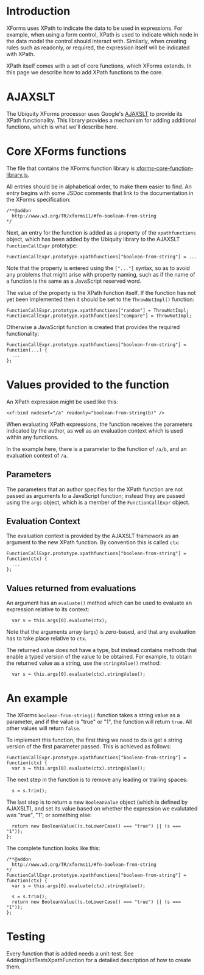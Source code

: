 # Introduction #

XForms uses XPath to indicate the data to be used in expressions. For example, when using a form control, XPath is used to indicate which node in the data model the control should interact with. Similarly, when creating rules such as readonly, or required, the expression itself will be indicated with XPath.

XPath itself comes with a set of core functions, which XForms extends. In this page we describe how to add XPath functions to the core.

# AJAXSLT #

The Ubiquity XForms processor uses Google's [AJAXSLT](http://code.google.com/p/ajaxslt/) to provide its XPath functionality. This library provides a mechanism for adding additional functions, which is what we'll describe here.

# Core XForms functions #

The file that contains the XForms function library is [xforms-core-function-library.js](http://code.google.com/p/ubiquity-xforms/source/browse/branches/0.3/lib/xforms/xforms-core-function-library.js).

All entries should be in alphabetical order, to make them easier to find. An entry begins with some JSDoc comments that link to the documentation in the XForms specification:
```
/**@addon
  http://www.w3.org/TR/xforms11/#fn-boolean-from-string
*/
```
Next, an entry for the function is added as a property of the `xpathfunctions` object, which has been added by the Ubiquity library to the AJAXSLT `FunctionCallExpr` prototype:
```
FunctionCallExpr.prototype.xpathfunctions["boolean-from-string"] = ...
```
Note that the property is entered using the `["..."]` syntax, so as to avoid any problems that might arise with property naming, such as if the name of a function is the same as a JavaScript reserved word.

The value of the property is the XPath function itself. If the function has not yet been implemented then it should be set to the `ThrowNotImpl()` function:
```
FunctionCallExpr.prototype.xpathfunctions["random"] = ThrowNotImpl;
FunctionCallExpr.prototype.xpathfunctions["compare"] = ThrowNotImpl;
```
Otherwise a JavaScript function is created that provides the required functionality:
```
FunctionCallExpr.prototype.xpathfunctions["boolean-from-string"] = function(...) {
  ...
};
```

# Values provided to the function #

An XPath expression might be used like this:
```
<xf:bind nodeset="/a" readonly="boolean-from-string(b)" />
```
When evaluating XPath expressions, the function receives the parameters indicated by the author, as well as an evaluation context which is used within any functions.

In the example here, there is a parameter to the function of `/a/b`, and an evaluation context of `/a`.

## Parameters ##

The parameters that an author specifies for the XPath function are not passed as arguments to a JavaScript function; instead they are passed using the `args` object, which is a member of the `FunctionCallExpr` object.

## Evaluation Context ##
The evaluation context is provided by the AJAXSLT framework as an argument to the new XPath function. By convention this is called `ctx`:
```
FunctionCallExpr.prototype.xpathfunctions["boolean-from-string"] = function(ctx) {
  ...
};
```

## Values returned from evaluations ##

An argument has an `evaluate()` method which can be used to evaluate an expression relative to its context:
```
  var v = this.args[0].evaluate(ctx);
```
Note that the arguments array (`args`) is zero-based, and that any evaluation has to take place relative to `ctx`.

The returned value does not have a type, but instead contains methods that enable a typed version of the value to be obtained. For example, to obtain the returned value as a string, use the `stringValue()` method:
```
  var s = this.args[0].evaluate(ctx).stringValue();
```

# An example #

The XForms `boolean-from-string()` function takes a string value as a parameter, and if the value is "true" or "1", the function will return `true`. All other values will return `false`.

To implement this function, the first thing we need to do is get a string version of the first parameter passed. This is achieved as follows:
```
FunctionCallExpr.prototype.xpathfunctions["boolean-from-string"] = function(ctx) {
  var s = this.args[0].evaluate(ctx).stringValue();
```

The next step in the function is to remove any leading or trailing spaces:
```
  s = s.trim();
```
The last step is to return a new `BooleanValue` object (which is defined by AJAXSLT), and set its value based on whether the expression we evalutated was "true", "1", or something else:
```
  return new BooleanValue((s.toLowerCase() === "true") || (s === "1"));
};
```
The complete function looks like this:
```
/**@addon
  http://www.w3.org/TR/xforms11/#fn-boolean-from-string
*/
FunctionCallExpr.prototype.xpathfunctions["boolean-from-string"] = function(ctx) {
  var s = this.args[0].evaluate(ctx).stringValue();

  s = s.trim();
  return new BooleanValue((s.toLowerCase() === "true") || (s === "1"));
};
```

# Testing #

Every function that is added needs a unit-test. See AddingUnitTestsXpathFunction for a detailed description of how to create them.